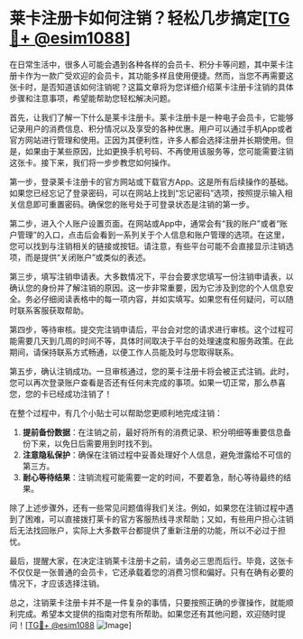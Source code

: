 # 莱卡注册卡如何注销？轻松几步搞定[[TG💪+ @esim1088](https://t.me/s/esim1088)]

在日常生活中，很多人可能会遇到各种各样的会员卡、积分卡等问题，其中莱卡注册卡作为一款广受欢迎的会员卡，其功能多样且使用便捷。然而，当您不再需要这张卡时，是否知道该如何注销呢？这篇文章将为您详细介绍莱卡注册卡注销的具体步骤和注意事项，希望能帮助您轻松解决问题。

首先，让我们了解一下什么是莱卡注册卡。莱卡注册卡是一种电子会员卡，它能够记录用户的消费信息、积分情况以及享受的各种优惠。用户可以通过手机App或者官方网站进行管理和使用。正因为其便利性，许多人都会选择注册并长期使用。但是，如果由于某些原因，比如更换手机号码、不再使用该服务等，您可能需要注销这张卡。接下来，我们将一步步教您如何操作。

第一步，登录莱卡注册卡的官方网站或下载官方App。这是所有后续操作的基础。如果您已经忘记了登录密码，可以在网站上找到“忘记密码”选项，按照提示输入相关信息即可重置密码。确保您的账号处于可登录状态是注销的第一步。

第二步，进入个人账户设置页面。在网站或App中，通常会有“我的账户”或者“账户管理”的入口，点击后会看到一系列关于个人信息和账户管理的选项。在这里，您可以找到与注销相关的链接或按钮。请注意，有些平台可能不会直接显示注销选项，而是提供“关闭账户”或类似的表述。

第三步，填写注销申请表。大多数情况下，平台会要求您填写一份注销申请表，以确认您的身份并了解注销的原因。这一步非常重要，因为它涉及到您的个人信息安全。务必仔细阅读表格中的每一项内容，并如实填写。如果您有任何疑问，可以随时联系客服获取帮助。

第四步，等待审核。提交完注销申请后，平台会对您的请求进行审核。这个过程可能需要几天到几周的时间不等，具体时间取决于平台的处理速度和服务政策。在此期间，请保持联系方式畅通，以便工作人员能及时与您取得联系。

第五步，确认注销成功。一旦审核通过，您的莱卡注册卡将会被正式注销。此时，您可以再次登录账户查看是否还有任何未完成的事项。如果一切正常，那么恭喜您，您的卡已经成功注销了！

在整个过程中，有几个小贴士可以帮助您更顺利地完成注销：

1. **提前备份数据**：在注销之前，最好将所有的消费记录、积分明细等重要信息备份下来，以免日后需要用到时找不到。
2. **注意隐私保护**：确保在注销过程中妥善处理好个人信息，避免泄露给不可信的第三方。
3. **耐心等待结果**：注销流程可能需要一定的时间，不要着急，耐心等待最终的结果。

除了上述步骤外，还有一些常见问题值得我们关注。例如，如果您在注销过程中遇到了困难，可以直接拨打莱卡的官方客服热线寻求帮助；又如，有些用户担心注销后无法找回账户，实际上大多数平台都提供了重新注册的功能，所以不必过于担忧。

最后，提醒大家，在决定注销莱卡注册卡之前，请务必三思而后行。毕竟，这张卡不仅仅是一张普通的会员卡，它还承载着您的消费习惯和偏好。只有在确有必要的情况下，才应该选择注销。

总之，注销莱卡注册卡并不是一件复杂的事情，只要按照正确的步骤操作，就能顺利完成。希望本文提供的指南对您有所帮助。如果您还有其他问题，欢迎随时提问！[[TG💪+ @esim1088](https://t.me/s/esim1088) ![Image](https://i.postimg.cc/4NQfJmqS/Snipaste-2025-05-13-00-14-12.png)]